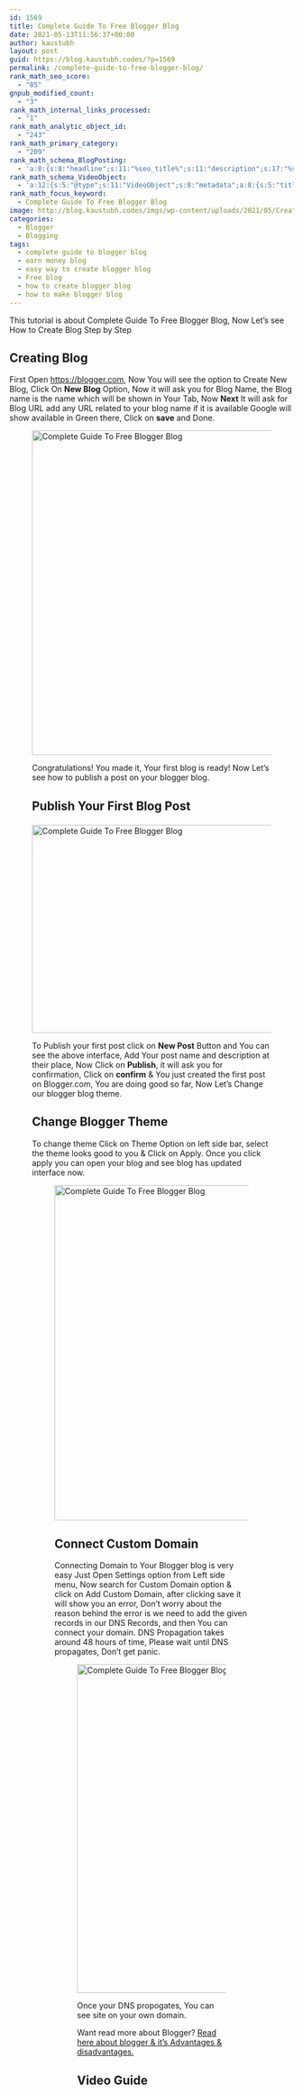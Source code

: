 ```yaml
---
id: 1569
title: Complete Guide To Free Blogger Blog
date: 2021-05-13T11:56:37+00:00
author: kaustubh
layout: post
guid: https://blog.kaustubh.codes/?p=1569
permalink: /complete-guide-to-free-blogger-blog/
rank_math_seo_score:
  - "85"
gnpub_modified_count:
  - "3"
rank_math_internal_links_processed:
  - "1"
rank_math_analytic_object_id:
  - "243"
rank_math_primary_category:
  - "209"
rank_math_schema_BlogPosting:
  - 'a:8:{s:8:"headline";s:11:"%seo_title%";s:11:"description";s:17:"%seo_description%";s:13:"datePublished";s:20:"%date(Y-m-dTH:i:sP)%";s:12:"dateModified";s:24:"%modified(Y-m-dTH:i:sP)%";s:5:"image";a:2:{s:5:"@type";s:11:"ImageObject";s:3:"url";s:16:"%post_thumbnail%";}s:6:"author";a:2:{s:5:"@type";s:6:"Person";s:4:"name";s:6:"%name%";}s:5:"@type";s:11:"BlogPosting";s:8:"metadata";a:3:{s:5:"title";s:7:"Article";s:4:"type";s:8:"template";s:9:"isPrimary";b:1;}}'
rank_math_schema_VideoObject:
  - 'a:12:{s:5:"@type";s:11:"VideoObject";s:8:"metadata";a:8:{s:5:"title";s:5:"Video";s:4:"type";s:8:"template";s:9:"shortcode";s:15:"s-609d1df5dc2f0";s:9:"isPrimary";b:0;s:23:"reviewLocationShortcode";s:24:"[rank_math_rich_snippet]";s:8:"category";s:12:"%categories%";s:4:"tags";s:6:"%tags%";s:15:"isAutoGenerated";b:1;}s:4:"name";s:11:"%seo_title%";s:11:"description";s:17:"%seo_description%";s:10:"uploadDate";s:10:"2021-05-13";s:12:"thumbnailUrl";s:16:"%post_thumbnail%";s:8:"embedUrl";s:41:"https://www.youtube.com/embed/WZH-96CX3rY";s:10:"contentUrl";s:0:"";s:8:"duration";s:7:"PT2M39S";s:5:"width";s:4:"1280";s:6:"height";s:3:"720";s:16:"isFamilyFriendly";b:1;}'
rank_math_focus_keyword:
  - Complete Guide To Free Blogger Blog
image: http://blog.kaustubh.codes/imgs/wp-content/uploads/2021/05/Creating-Blogger-blog-1200x675.png
categories:
  - Blogger
  - Blogging
tags:
  - complete guide to blogger blog
  - earn money blog
  - easy way to create blogger blog
  - Free blog
  - how to create blogger blog
  - how to make blogger blog
---
```

 

This tutorial is about Complete Guide To Free Blogger Blog, Now Let&#8217;s see How to Create Blog Step by Step

## Creating Blog

First Open <a aria-label=" (opens in a new tab)" href="https://blogger.com" target="_blank" rel="noreferrer noopener" class="rank-math-link">https://blogger.com</a>, Now You will see the option to Create New Blog, Click On **New Blog** Option, Now it will ask you for Blog Name, the Blog name is the name which will be shown in Your Tab, Now **Next** It will ask for Blog URL add any URL related to your blog name if it is available Google will show available in Green there, Click on **save** and Done.<figure class="wp-block-image size-large">

<img loading="lazy" width="1024" height="576" src="http://blog.kaustubh.codes/imgs/wp-content/uploads/2021/05/Copy-of-Creating-Blogger-blog-1-1024x576.gif" alt="Complete Guide To Free Blogger Blog" class="wp-image-1572" srcset="https://blog.kaustubh.codes/imgs/wp-content/uploads/2021/05/Copy-of-Creating-Blogger-blog-1-1024x576.gif 1024w, https://blog.kaustubh.codes/imgs/wp-content/uploads/2021/05/Copy-of-Creating-Blogger-blog-1-300x169.gif 300w, https://blog.kaustubh.codes/imgs/wp-content/uploads/2021/05/Copy-of-Creating-Blogger-blog-1-768x432.gif 768w, https://blog.kaustubh.codes/imgs/wp-content/uploads/2021/05/Copy-of-Creating-Blogger-blog-1-1200x675.gif 1200w" sizes="(max-width: 1024px) 100vw, 1024px" /> 

Congratulations! You made it, Your first blog is ready! Now Let&#8217;s see how to publish a post on your blogger blog.

## Publish Your First Blog Post<figure class="wp-block-image size-large">

<img loading="lazy" width="1024" height="369" src="http://blog.kaustubh.codes/imgs/wp-content/uploads/2021/05/image-3-1024x369.png" alt="Complete Guide To Free Blogger Blog" class="wp-image-1573" srcset="https://blog.kaustubh.codes/imgs/wp-content/uploads/2021/05/image-3-1024x369.png 1024w, https://blog.kaustubh.codes/imgs/wp-content/uploads/2021/05/image-3-300x108.png 300w, https://blog.kaustubh.codes/imgs/wp-content/uploads/2021/05/image-3-768x276.png 768w, https://blog.kaustubh.codes/imgs/wp-content/uploads/2021/05/image-3-1536x553.png 1536w, https://blog.kaustubh.codes/imgs/wp-content/uploads/2021/05/image-3-1200x432.png 1200w, https://blog.kaustubh.codes/imgs/wp-content/uploads/2021/05/image-3.png 1706w" sizes="(max-width: 1024px) 100vw, 1024px" /> 

To Publish your first post click on **New Post** Button and You can see the above interface, Add Your post name and description at their place, Now Click on **Publish**, it will ask you for confirmation, Click on **confirm** & You just created the first post on Blogger.com, You are doing good so far, Now Let&#8217;s Change our blogger blog theme.

## Change Blogger Theme

To change theme Click on Theme Option on left side bar, select the theme looks good to you & Click on Apply. Once you click apply you can open your blog and see blog has updated interface now.<figure class="wp-block-image size-large">

<img loading="lazy" width="1024" height="595" src="http://blog.kaustubh.codes/imgs/wp-content/uploads/2021/05/image-4-1024x595.png" alt="Complete Guide To Free Blogger Blog" class="wp-image-1574" srcset="https://blog.kaustubh.codes/imgs/wp-content/uploads/2021/05/image-4-1024x595.png 1024w, https://blog.kaustubh.codes/imgs/wp-content/uploads/2021/05/image-4-300x174.png 300w, https://blog.kaustubh.codes/imgs/wp-content/uploads/2021/05/image-4-768x446.png 768w, https://blog.kaustubh.codes/imgs/wp-content/uploads/2021/05/image-4-1200x697.png 1200w, https://blog.kaustubh.codes/imgs/wp-content/uploads/2021/05/image-4.png 1307w" sizes="(max-width: 1024px) 100vw, 1024px" /> 

## Connect Custom Domain

Connecting Domain to Your Blogger blog is very easy Just Open Settings option from Left side menu, Now search for Custom Domain option & click on Add Custom Domain, after clicking save it will show you an error, Don&#8217;t worry about the reason behind the error is we need to add the given records in our DNS Records, and then You can connect your domain. DNS Propagation takes around 48 hours of time, Please wait until DNS propagates, Don&#8217;t get panic.<figure class="wp-block-image size-large">

<img loading="lazy" width="1024" height="583" src="http://blog.kaustubh.codes/imgs/wp-content/uploads/2021/05/image-5-1024x583.png" alt="Complete Guide To Free Blogger Blog" class="wp-image-1576" srcset="https://blog.kaustubh.codes/imgs/wp-content/uploads/2021/05/image-5-1024x583.png 1024w, https://blog.kaustubh.codes/imgs/wp-content/uploads/2021/05/image-5-300x171.png 300w, https://blog.kaustubh.codes/imgs/wp-content/uploads/2021/05/image-5-768x438.png 768w, https://blog.kaustubh.codes/imgs/wp-content/uploads/2021/05/image-5.png 1067w" sizes="(max-width: 1024px) 100vw, 1024px" /> 

Once your DNS propogates, You can see site on your own domain.

Want read more about Blogger? <a aria-label="Read here about blogger & it's Advantages & disadvantages.  (opens in a new tab)" href="https://blog.kaustubh.codes/how-to-make-completely-free-blog/#Blogger" target="_blank" rel="noreferrer noopener" class="rank-math-link">Read here about blogger & it&#8217;s Advantages & disadvantages. </a>

## Video Guide<figure class="wp-block-embed is-type-video is-provider-youtube wp-block-embed-youtube wp-embed-aspect-16-9 wp-has-aspect-ratio">

<div class="wp-block-embed__wrapper">
</div>